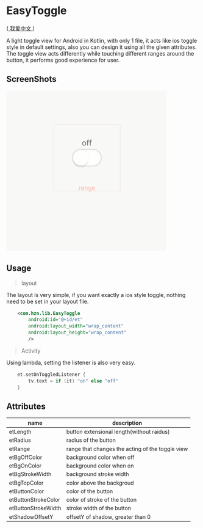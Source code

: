 # EasyToggle

([ 我爱中文 ](./README_CN.md))

A light toggle view for Android in Kotlin, with only 1 file, it acts like ios toggle style in default settings, also you can design it using all the given attributes. The toggle view acts differently while touching different ranges around the button, it performs good experience for user.

## ScreenShots
![easytoggle](https://github.com/huzenan/EasyToggle/blob/master/screeshots/easytoggle.gif) 

## Usage
>layout

The layout is very simple, if you want exactly a ios style toggle, nothing need to be set in your layout file.
```xml
    <com.hzn.lib.EasyToggle
        android:id="@+id/et"
        android:layout_width="wrap_content"
        android:layout_height="wrap_content"
        />
```
>Activity

Using lambda, setting the listener is also very easy.
```kotlin
    et.setOnToggledListener {
        tv.text = if (it) "on" else "off"
    }
```

## Attributes
| name                | description   |
| ------------------- | ------------- |
| etLength            | button extensional length(without raidus) |
| etRadius            | radius of the button |
| etRange             | range that changes the acting of the toggle view |
| etBgOffColor        | background color when off |
| etBgOnColor         | background color when on |
| etBgStrokeWidth     | background stroke width |
| etBgTopColor        | color above the backgroud |
| etButtonColor       | color of the button |
| etButtonStrokeColor | color of stroke of the button |
| etButtonStrokeWidth | stroke width of the button |
| etShadowOffsetY     | offsetY of shadow, greater than 0 |
